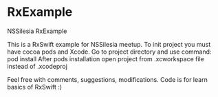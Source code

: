 # RxExample
NSSilesia RxExample

This is a RxSwift example for NSSilesia meetup. To init project you must have cocoa pods and Xcode.
Go to project directory and use command:
pod install
After pods installation open project from .xcworkspace file instead of .xcodeproj

Feel free with comments, suggestions, modifications. Code is for learn basics of RxSwift :) 
